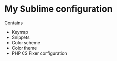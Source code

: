 
# My Sublime configuration

Contains:
 - Keymap
 - Snippets
 - Color scheme
 - Color theme
 - PHP CS Fixer configuration
